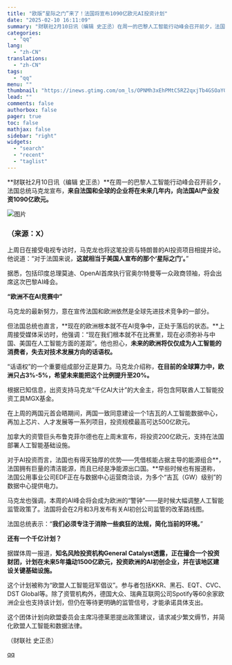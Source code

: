 ```yaml
---
title: "欧版“星际之门”来了！法国将宣布1090亿欧元AI投资计划"
date: "2025-02-10 16:11:09"
summary: "财联社2月10日讯（编辑 史正丞）在周一的巴黎人工智能行动峰会召开前夕，法国总统马克龙宣布，来自法国..."
categories:
  - "qq"
lang:
  - "zh-CN"
translations:
  - "zh-CN"
tags:
  - "qq"
menu: ""
thumbnail: "https://inews.gtimg.com/om_ls/OPNMh3xEhPMtC5RZ2qxjTb4GSOaY0qSE2dJpB_3SsJbrAAA_640360/0"
lead: ""
comments: false
authorbox: false
pager: true
toc: false
mathjax: false
sidebar: "right"
widgets:
  - "search"
  - "recent"
  - "taglist"
---
```


**财联社2月10日讯（编辑 史正丞）**在周一的巴黎人工智能行动峰会召开前夕，法国总统马克龙宣布，**来自法国和全球的企业将在未来几年内，向法国AI产业投资1090亿欧元。**

![图片](https://inews.gtimg.com/om_bt/OFxsHCpMsfuPgQG4B4Au_gNgOiZY4CQHNAiTB5ttm3dIsAA/641)

### （来源：X）

上周日在接受电视专访时，马克龙也将这笔投资与特朗普的AI投资项目相提并论。他说道：“对于法国来说，**这就相当于美国人宣布的那个‘星际之门’。**”

据悉，包括印度总理莫迪、OpenAI首席执行官奥尔特曼等一众政商领袖，将会出席这次巴黎AI峰会。

**“欧洲不在AI竞赛中”**

马克龙的最新努力，意在宣传法国和欧洲依然是全球先进技术竞争的一部分。

但法国总统也直言，**现在的欧洲根本就不在AI竞争中，正处于落后的状态。**上周接受媒体采访时，他强调：“现在我们根本就不在比赛里，现在必须弥补与中国、美国在人工智能方面的差距”。他也担心，**未来的欧洲将仅仅成为人工智能的消费者，失去对技术发展方向的话语权。**

“话语权”的一个重要组成部分正是算力。马克龙介绍称，**在目前的全球算力中，欧洲只占3%-5%，希望未来能把这个比例提升至20%。**

根据已知信息，出资支持马克龙“千亿AI大计”的大金主，将包含阿联酋人工智能投资工具MGX基金。

在上周的两国元首会晤期间，两国一致同意建设一个1吉瓦的人工智能数据中心，再加上芯片、人才发展等一系列项目，投资规模最高可达500亿欧元。

加拿大的资管巨头布鲁克菲尔德也在上周末宣布，将投资200亿欧元，支持在法国部署人工智能基础设施。

对于AI投资而言，法国也有得天独厚的优势——凭借核能占据主导的能源组合**，法国拥有巨量的清洁能源，而且已经是净能源出口国。**早些时候也有报道称，法国公用事业公司EDF正在与数据中心运营商洽谈，为多个“吉瓦（GW）级别”的数据中心提供电力。

马克龙也强调，本周的AI峰会将会成为欧洲的“警钟”——是时候大幅调整人工智能监管政策了。法国将会在2月和3月发布有关AI初创公司监管的改革路线图。

法国总统表示：“**我们必须专注于消除一些疯狂的法规，简化当前的环境。**”

**还有一个千亿计划？**

据媒体周一报道，**知名风险投资机构General Catalyst透露，正在撮合一个投资财团，计划在未来5年撬动1500亿欧元，投资欧洲的AI初创企业，并在该地区建设关键基础设施。**

这个计划被称为“欧盟人工智能冠军倡议”。参与者包括KKR、黑石、EQT、CVC、DST Global等。除了资管机构外，德国大众、瑞典互联网公司Spotify等60余家欧洲企业也支持该计划，但仍在等待更明确的监管信号，才能承诺具体支出。

这个团体计划向欧盟委员会主席冯德莱恩提出政策建议，请求减少繁文缛节，并简化欧盟人工智能和数据法律。

（财联社 史正丞）

[qq](https://new.qq.com/rain/a/20250210A05HG600)
